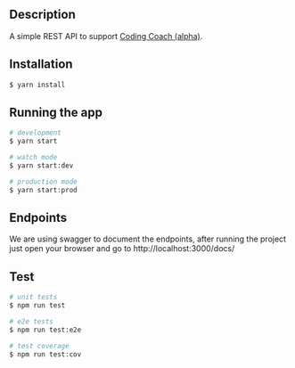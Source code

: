 
## Description

A simple REST API to support [Coding Coach (alpha)](https://mentors.codingcoach.io/).

## Installation

```bash
$ yarn install
```

## Running the app

```bash
# development
$ yarn start

# watch mode
$ yarn start:dev

# production mode
$ yarn start:prod
```

## Endpoints
We are using swagger to document the endpoints, after running the project just open your browser and go to http://localhost:3000/docs/

## Test

```bash
# unit tests
$ npm run test

# e2e tests
$ npm run test:e2e

# test coverage
$ npm run test:cov
```

